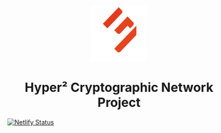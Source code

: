 <p align="center" width="100%">
    <img width="25%" src="https://github.com/MetaTHC/.github/blob/main/profile/imgs/logo.png"> 
</p>

<h1 align="center" width="100%">Hyper² Cryptographic Network Project</h1>

[![Netlify Status](https://api.netlify.com/api/v1/badges/931e7656-a31d-4c6b-9c70-3141addcedf7/deploy-status)](https://app.netlify.com/sites/metadocs/deploys)
